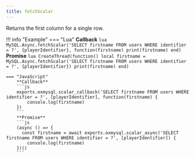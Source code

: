 ```yaml
---
title: fetchScalar
---
```

Returns the first column for a single row.

!!! info "Example"
	=== "Lua"
		**Callback**
		```lua
		MySQL.Async.fetchScalar('SELECT firstname FROM users WHERE identifier = ?', {playerIdentifier}, function(firstname)
			print(firstname)
		end)
		```
		**Promise**
		```lua
		CreateThread(function()
			local firstname = MySQL.Async.fetchScalar('SELECT firstname FROM users WHERE identifier = ?', {playerIdentifier})
			print(firstname)
		end)
		```

	=== "JavaScript"
		**Callback**
		```js
		exports.oxmysql.scalar_callback('SELECT firstname FROM users WHERE identifier = ?', [playerIdentifier], function(firstname) {
		    console.log(firstname)
		})
		```
		**Promise**
		```js
		(async () => {
		  const firstname = await exports.oxmysql.scalar_async('SELECT firstname FROM users WHERE identifier = ?', [playerIdentifier]) {
		    console.log(firstname)
		})()
		```